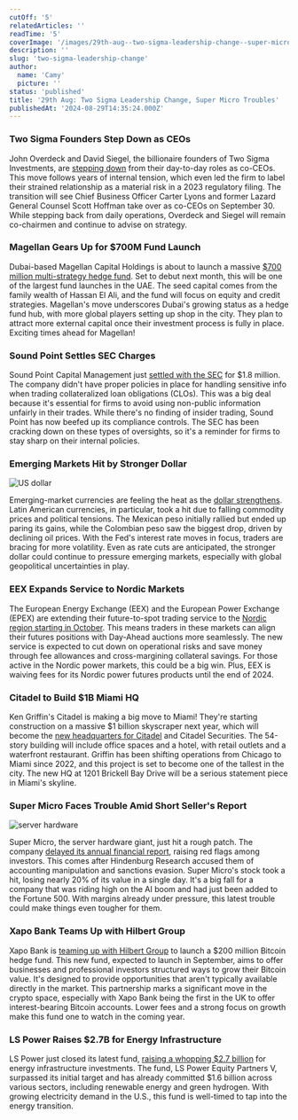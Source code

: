 ```yaml
---
cutOff: '5'
relatedArticles: ''
readTime: '5'
coverImage: '/images/29th-aug--two-sigma-leadership-change--super-micro-troubles-a-EwOD.webp'
description: ''
slug: 'two-sigma-leadership-change'
author:
  name: 'Camy'
  picture: ''
status: 'published'
title: '29th Aug: Two Sigma Leadership Change, Super Micro Troubles'
publishedAt: '2024-08-29T14:35:24.000Z'
---
```


### Two Sigma Founders Step Down as CEOs

John Overdeck and David Siegel, the billionaire founders of Two Sigma Investments, are [stepping down](https://www.bnnbloomberg.ca/business/company-news/2024/08/28/two-sigmas-feuding-founders-step-down-hand-reins-to-new-ceos/) from their day-to-day roles as co-CEOs. This move follows years of internal tension, which even led the firm to label their strained relationship as a material risk in a 2023 regulatory filing. The transition will see Chief Business Officer Carter Lyons and former Lazard General Counsel Scott Hoffman take over as co-CEOs on September 30. While stepping back from daily operations, Overdeck and Siegel will remain co-chairmen and continue to advise on strategy.

### Magellan Gears Up for $700M Fund Launch

Dubai-based Magellan Capital Holdings is about to launch a massive [$700 million multi-strategy hedge fund](https://www.alternativeswatch.com/2024/08/28/magellan-capital-launches-700-million-multi-strat-hedge-fund-dubai-uae-alts/). Set to debut next month, this will be one of the largest fund launches in the UAE. The seed capital comes from the family wealth of Hassan El Ali, and the fund will focus on equity and credit strategies. Magellan's move underscores Dubai's growing status as a hedge fund hub, with more global players setting up shop in the city. They plan to attract more external capital once their investment process is fully in place. Exciting times ahead for Magellan!

### Sound Point Settles SEC Charges

Sound Point Capital Management just [settled with the SEC](https://www.bnnbloomberg.ca/investing/2024/08/26/sound-point-to-pay-18-million-penalty-over-sec-allegations/) for $1.8 million. The company didn't have proper policies in place for handling sensitive info when trading collateralized loan obligations (CLOs). This was a big deal because it's essential for firms to avoid using non-public information unfairly in their trades. While there's no finding of insider trading, Sound Point has now beefed up its compliance controls. The SEC has been cracking down on these types of oversights, so it's a reminder for firms to stay sharp on their internal policies.

### Emerging Markets Hit by Stronger Dollar

![US dollar](/images/29th-aug--two-sigma-leadership-change--super-micro-troubles-a-UwMz.webp)

Emerging-market currencies are feeling the heat as the [dollar strengthens](https://www.bnnbloomberg.ca/business/technology/2024/08/28/strong-dollar-nvidia-suspense-keep-emerging-markets-in-check/#:~:text=\(Bloomberg\)%20%2D%2D%20Emerging%2Dmarket,results%20later%20in%20the%20day.). Latin American currencies, in particular, took a hit due to falling commodity prices and political tensions. The Mexican peso initially rallied but ended up paring its gains, while the Colombian peso saw the biggest drop, driven by declining oil prices. With the Fed's interest rate moves in focus, traders are bracing for more volatility. Even as rate cuts are anticipated, the stronger dollar could continue to pressure emerging markets, especially with global geopolitical uncertainties in play.

### EEX Expands Service to Nordic Markets

The European Energy Exchange (EEX) and the European Power Exchange (EPEX) are extending their future-to-spot trading service to the [Nordic region starting in October](https://www.hedgeweek.com/eex-and-epex-extend-future-to-spot-service-to-nordics/). This means traders in these markets can align their futures positions with Day-Ahead auctions more seamlessly. The new service is expected to cut down on operational risks and save money through fee allowances and cross-margining collateral savings. For those active in the Nordic power markets, this could be a big win. Plus, EEX is waiving fees for its Nordic power futures products until the end of 2024.

### Citadel to Build $1B Miami HQ

Ken Griffin's Citadel is making a big move to Miami! They're starting construction on a massive $1 billion skyscraper next year, which will become the [new headquarters for Citadel](https://www.hedgeweek.com/citadel-set-to-break-ground-on-1bn-miami-skyscraper-for-new-hq/) and Citadel Securities. The 54-story building will include office spaces and a hotel, with retail outlets and a waterfront restaurant. Griffin has been shifting operations from Chicago to Miami since 2022, and this project is set to become one of the tallest in the city. The new HQ at 1201 Brickell Bay Drive will be a serious statement piece in Miami's skyline.

### Super Micro Faces Trouble Amid Short Seller's Report

![server hardware](/images/29th-aug--two-sigma-leadership-change--super-micro-troubles-b-AyMT.webp)

Super Micro, the server hardware giant, just hit a rough patch. The company [delayed its annual financial report](https://www.cnbc.com/2024/08/28/super-micro-shares-fall-23percent-on-filing-delay-hindenburg-research-report.html), raising red flags among investors. This comes after Hindenburg Research accused them of accounting manipulation and sanctions evasion. Super Micro's stock took a hit, losing nearly 20% of its value in a single day. It's a big fall for a company that was riding high on the AI boom and had just been added to the Fortune 500. With margins already under pressure, this latest trouble could make things even tougher for them.

### Xapo Bank Teams Up with Hilbert Group

Xapo Bank is [teaming up with Hilbert Group](https://crypto.news/xapo-bank-teams-up-with-trading-firm-hilbert-group-to-launch-200m-bitcoin-fund/) to launch a $200 million Bitcoin hedge fund. This new fund, expected to launch in September, aims to offer businesses and professional investors structured ways to grow their Bitcoin value. It's designed to provide opportunities that aren't typically available directly in the market. This partnership marks a significant move in the crypto space, especially with Xapo Bank being the first in the UK to offer interest-bearing Bitcoin accounts. Lower fees and a strong focus on growth make this fund one to watch in the coming year.

### LS Power Raises $2.7B for Energy Infrastructure

LS Power just closed its latest fund, [raising a whopping $2.7 billion](https://www.alternativeswatch.com/2024/08/28/ls-power-equity-partners-fund-v-infrastructure-investments/) for energy infrastructure investments. The fund, LS Power Equity Partners V, surpassed its initial target and has already committed $1.6 billion across various sectors, including renewable energy and green hydrogen. With growing electricity demand in the U.S., this fund is well-timed to tap into the energy transition.